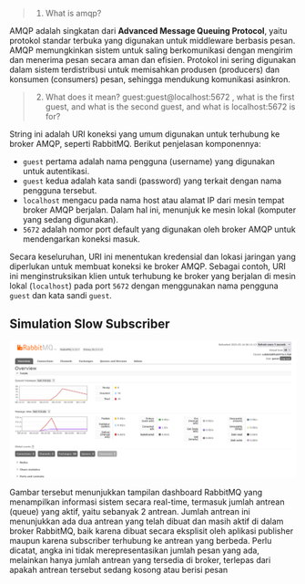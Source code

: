 > 1. What is amqp?

AMQP adalah singkatan dari **Advanced Message Queuing Protocol**, yaitu protokol standar terbuka yang digunakan untuk middleware berbasis pesan. AMQP memungkinkan sistem untuk saling berkomunikasi dengan mengirim dan menerima pesan secara aman dan efisien. Protokol ini sering digunakan dalam sistem terdistribusi untuk memisahkan produsen (producers) dan konsumen (consumers) pesan, sehingga mendukung komunikasi asinkron.

> 2. What does it mean? guest:guest@localhost:5672 , what is the first guest, and what is the second guest, and what is localhost:5672 is for?

String ini adalah URI koneksi yang umum digunakan untuk terhubung ke broker AMQP, seperti RabbitMQ. Berikut penjelasan komponennya:
   - `guest` pertama adalah nama pengguna (username) yang digunakan untuk autentikasi.
   - `guest` kedua adalah kata sandi (password) yang terkait dengan nama pengguna tersebut.
   - `localhost` mengacu pada nama host atau alamat IP dari mesin tempat broker AMQP berjalan. Dalam hal ini, menunjuk ke mesin lokal (komputer yang sedang digunakan).
   - `5672` adalah nomor port default yang digunakan oleh broker AMQP untuk mendengarkan koneksi masuk.

Secara keseluruhan, URI ini menentukan kredensial dan lokasi jaringan yang diperlukan untuk membuat koneksi ke broker AMQP. Sebagai contoh, URI ini menginstruksikan klien untuk terhubung ke broker yang berjalan di mesin lokal (`localhost`) pada port `5672` dengan menggunakan nama pengguna `guest` dan kata sandi `guest`. 

## Simulation Slow Subscriber

![Slow Subscriber](images/slow.png)

Gambar tersebut menunjukkan tampilan dashboard RabbitMQ yang menampilkan informasi sistem secara real-time, termasuk jumlah antrean (queue) yang aktif, yaitu sebanyak 2 antrean. Jumlah antrean ini menunjukkan ada dua antrean yang telah dibuat dan masih aktif di dalam broker RabbitMQ, baik karena dibuat secara eksplisit oleh aplikasi publisher maupun karena subscriber terhubung ke antrean yang berbeda. Perlu dicatat, angka ini tidak merepresentasikan jumlah pesan yang ada, melainkan hanya jumlah antrean yang tersedia di broker, terlepas dari apakah antrean tersebut sedang kosong atau berisi pesan